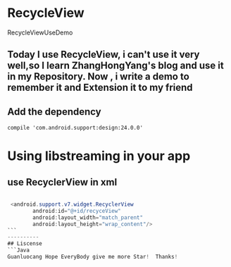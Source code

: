 # RecycleView

RecycleViewUseDemo

Today I use RecycleView, i can't use it very well,so I learn ZhangHongYang's blog and use it in my Repository. 
Now , i write a demo to remember it and Extension it to my friend
----------
## Add the dependency
```xml 
compile 'com.android.support:design:24.0.0'
```
# Using libstreaming in your app
## use RecyclerView in xml
```java

 <android.support.v7.widget.RecyclerView
        android:id="@+id/recyceView"
        android:layout_width="match_parent"
        android:layout_height="wrap_content"/>
```    
----------
## Liscense
```Java
Guanluocang Hope EveryBody give me more Star!  Thanks!
```
